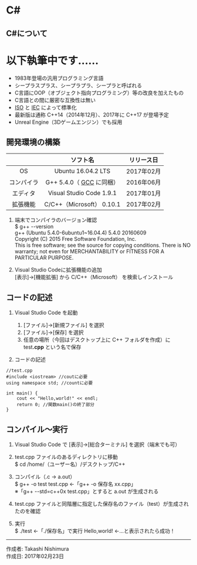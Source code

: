 # C\# 
## C#について

# 以下執筆中です……

* 1983年登場の汎用プログラミング言語
* シープラスプラス、シープラプラ、シープラと呼ばれる
* C言語にOOP（オブジェクト指向プログラミング）等の改良を加えたもの
* C言語との間に厳密な互換性は無い
* [ISO](http://bit.ly/1VLZ5lB) と [IEC](http://bit.ly/1InYqMk) によって標準化
* 最新版は通称 C++14（2014年12月）、2017年に C++17 が登場予定
* Unreal Engine（3Dゲームエンジン）でも採用

## 開発環境の構築

||ソフト名|リリース日|
|:--:|:--:|:--:|
|OS|Ubuntu 16.04.2 LTS|2017年02月|
|コンパイラ|G++ 5.4.0（ [GCC](http://bit.ly/2kOadCN) に同梱）|2016年06月|
|エディタ|Visual Studio Code 1.9.1|2017年01月|
|拡張機能|C/C++（Microsoft） 0.10.1|2017年02月|

1. 端末でコンパイラのバージョン確認  
    $ g++ --version  
    g++ (Ubuntu 5.4.0-6ubuntu1~16.04.4) 5.4.0 20160609  
    Copyright (C) 2015 Free Software Foundation, Inc.  
    This is free software; see the source for copying conditions.  There is NO  
    warranty; not even for MERCHANTABILITY or FITNESS FOR A PARTICULAR PURPOSE.

1. Visual Studio Codeに拡張機能の追加  
    [表示]→[機能拡張] から C/C++（Microsoft） を検索しインストール

## コードの記述

1. Visual Studio Code を起動
    1. [ファイル]→[新規ファイル] を選択
    1. [ファイル]→[保存] を選択
    1. 任意の場所（今回はデスクトップ上に C++ フォルダを作成）に test<b>.cpp</b> という名で保存

1. コードの記述
```
//test.cpp
#include <iostream> //coutに必要
using namespace std; //countに必要

int main() {
    cout << "Hello,world!" << endl;
    return 0; //関数main()の終了部分
}
```

## コンパイル〜実行

1. Visual Studio Code で [表示]→[総合ターミナル] を選択（端末でも可）

1. test.cpp ファイルのあるディレクトリに移動  
$ cd /home/（ユーザー名）/デスクトップ/C++

1. コンパイル（.c → a.out）  
$ g++ -o test test.cpp ←「g++ -o 保存名 xx.cpp」  
※「g++ --std=c++0x test.cpp」とすると a.out が生成される

1. test.cpp ファイルと同階層に指定した保存名のファイル（test）が生成されたのを確認

1. 実行  
$ ./test ←「./保存名」で実行
Hello,world! ←…と表示されたら成功！

***
作成者: Takashi Nishimura  
作成日: 2017年02月23日
